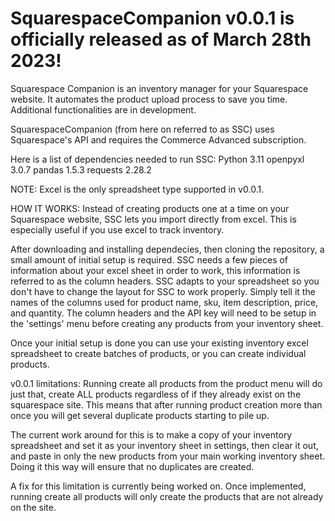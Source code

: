 # SquarespaceCompanion v0.0.1 is officially released as of March 28th 2023!
Squarespace Companion is an inventory manager for your Squarespace website. It automates the product upload process to save you time.
Additional functionalities are in development.

SquarespaceCompanion (from here on referred to as SSC) uses Squarespace's API and requires the Commerce Advanced subscription.

Here is a list of dependencies needed to run SSC:
Python 3.11
openpyxl 3.0.7
pandas 1.5.3
requests 2.28.2

NOTE: Excel is the only spreadsheet type supported in v0.0.1.

HOW IT WORKS:
Instead of creating products one at a time on your Squarespace website, SSC lets you import directly
from excel. This is especially useful if you use excel to track inventory.

After downloading and installing dependecies, then cloning the repository, a small amount of initial setup is required.
SSC needs a few pieces of information about your excel sheet in order to work, this information is referred to as the column
headers. SSC adapts to your spreadsheet so you don't have to change the layout for SSC to work properly. Simply tell it the 
names of the columns used for product name, sku, item description, price, and quantity. The column headers and the API key
will need to be setup in the 'settings' menu before creating any products from your inventory sheet.

Once your initial setup is done you can use your existing inventory excel spreadsheet to create batches of products,
or you can create individual products.

v0.0.1 limitations:
Running create all products from the product menu will do just that, create ALL products regardless of if they already
exist on the squarespace site. This means that after running product creation more than once you will get several duplicate
products starting to pile up.

The current work around for this is to make a copy of your inventory spreadsheet and set it as your inventory sheet in settings,
then clear it out, and paste in only the new products from your main working inventory sheet. Doing it this way will ensure
that no duplicates are created.

A fix for this limitation is currently being worked on. Once implemented, running create all products will only create the
products that are not already on the site.